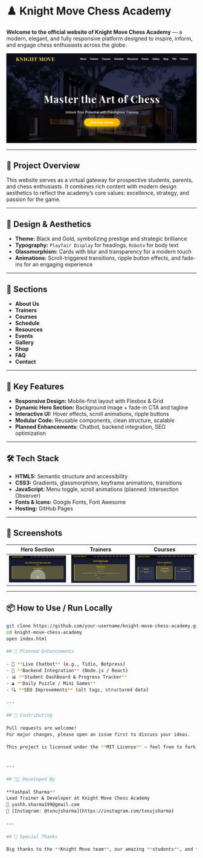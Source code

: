 # ♟️ Knight Move Chess Academy

**Welcome to the official website of Knight Move Chess Academy** — a modern, elegant, and fully responsive platform designed to inspire, inform, and engage chess enthusiasts across the globe.

![Knight Move Chess Academy Banner](./screenshots/banner.png)

---

## 📖 Project Overview

This website serves as a virtual gateway for prospective students, parents, and chess enthusiasts. It combines rich content with modern design aesthetics to reflect the academy’s core values: excellence, strategy, and passion for the game.

---

## 🎨 Design & Aesthetics

- **Theme:** Black and Gold, symbolizing prestige and strategic brilliance
- **Typography:** `Playfair Display` for headings, `Roboto` for body text
- **Glassmorphism:** Cards with blur and transparency for a modern touch
- **Animations:** Scroll-triggered transitions, ripple button effects, and fade-ins for an engaging experience

---

## 📂 Sections

- **About Us**
- **Trainers**
- **Courses**
- **Schedule**
- **Resources**
- **Events**
- **Gallery**
- **Shop**
- **FAQ**
- **Contact**

---

## 🚀 Key Features

- **Responsive Design:** Mobile-first layout with Flexbox & Grid
- **Dynamic Hero Section:** Background image + fade-in CTA and tagline
- **Interactive UI:** Hover effects, scroll animations, ripple buttons
- **Modular Code:** Reusable components, clean structure, scalable
- **Planned Enhancements:** Chatbot, backend integration, SEO optimization

---

## 🛠️ Tech Stack

- **HTML5:** Semantic structure and accessibility
- **CSS3:** Gradients, glassmorphism, keyframe animations, transitions
- **JavaScript:** Menu toggle, scroll animations (planned: Intersection Observer)
- **Fonts & Icons:** Google Fonts, Font Awesome
- **Hosting:** GitHub Pages

---

## 📸 Screenshots

| Hero Section | Trainers | Courses |
|--------------|----------|---------|
| ![Events and Tournments](./screenshots/Events.png) | ![Trainers](./screenshots/trainers-section.png) | ![Courses](./screenshots/Courses.png) |



---

## 📦 How to Use / Run Locally

```bash
git clone https://github.com/your-username/knight-move-chess-academy.git
cd knight-move-chess-academy
open index.html

## 🌟 Planned Enhancements

- 💬 **Live Chatbot** (e.g., Tidio, Botpress)
- 🔗 **Backend Integration** (Node.js / React)
- 📊 **Student Dashboard & Progress Tracker**
- ♟️ **Daily Puzzle / Mini Games**
- 🔍 **SEO Improvements** (alt tags, structured data)

---

## 🤝 Contributing

Pull requests are welcome!  
For major changes, please open an issue first to discuss your ideas.

This project is licensed under the **MIT License** — feel free to fork, customize, and build upon it with proper attribution.


---

## 🧑‍💻 Developed By

**Yashpal Sharma**  
Lead Trainer & Developer at Knight Move Chess Academy  
📧 yashh.sharma199@gmail.com  
📸 [Instagram: @txnujsharma](https://instagram.com/txnujsharma)

---

## 📢 Special Thanks

Big thanks to the **Knight Move team**, our amazing **students**, and the **chess community** for the continued support and inspiration behind this project.


